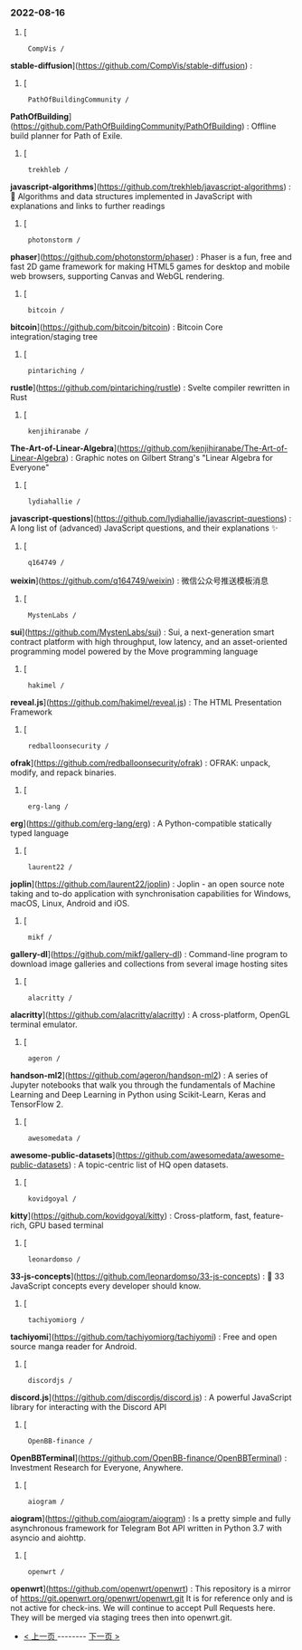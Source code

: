 ### 2022-08-16 
1. [
    

        CompVis /
**stable-diffusion**](https://github.com/CompVis/stable-diffusion) : 
1. [
    

        PathOfBuildingCommunity /
**PathOfBuilding**](https://github.com/PathOfBuildingCommunity/PathOfBuilding) : Offline build planner for Path of Exile.
1. [
    

        trekhleb /
**javascript-algorithms**](https://github.com/trekhleb/javascript-algorithms) : 📝 Algorithms and data structures implemented in JavaScript with explanations and links to further readings
1. [
    

        photonstorm /
**phaser**](https://github.com/photonstorm/phaser) : Phaser is a fun, free and fast 2D game framework for making HTML5 games for desktop and mobile web browsers, supporting Canvas and WebGL rendering.
1. [
    

        bitcoin /
**bitcoin**](https://github.com/bitcoin/bitcoin) : Bitcoin Core integration/staging tree
1. [
    

        pintariching /
**rustle**](https://github.com/pintariching/rustle) : Svelte compiler rewritten in Rust
1. [
    

        kenjihiranabe /
**The-Art-of-Linear-Algebra**](https://github.com/kenjihiranabe/The-Art-of-Linear-Algebra) : Graphic notes on Gilbert Strang's "Linear Algebra for Everyone"
1. [
    

        lydiahallie /
**javascript-questions**](https://github.com/lydiahallie/javascript-questions) : A long list of (advanced) JavaScript questions, and their explanations ✨
1. [
    

        q164749 /
**weixin**](https://github.com/q164749/weixin) : 微信公众号推送模板消息
1. [
    

        MystenLabs /
**sui**](https://github.com/MystenLabs/sui) : Sui, a next-generation smart contract platform with high throughput, low latency, and an asset-oriented programming model powered by the Move programming language
1. [
    

        hakimel /
**reveal.js**](https://github.com/hakimel/reveal.js) : The HTML Presentation Framework
1. [
    

        redballoonsecurity /
**ofrak**](https://github.com/redballoonsecurity/ofrak) : OFRAK: unpack, modify, and repack binaries.
1. [
    

        erg-lang /
**erg**](https://github.com/erg-lang/erg) : A Python-compatible statically typed language
1. [
    

        laurent22 /
**joplin**](https://github.com/laurent22/joplin) : Joplin - an open source note taking and to-do application with synchronisation capabilities for Windows, macOS, Linux, Android and iOS.
1. [
    

        mikf /
**gallery-dl**](https://github.com/mikf/gallery-dl) : Command-line program to download image galleries and collections from several image hosting sites
1. [
    

        alacritty /
**alacritty**](https://github.com/alacritty/alacritty) : A cross-platform, OpenGL terminal emulator.
1. [
    

        ageron /
**handson-ml2**](https://github.com/ageron/handson-ml2) : A series of Jupyter notebooks that walk you through the fundamentals of Machine Learning and Deep Learning in Python using Scikit-Learn, Keras and TensorFlow 2.
1. [
    

        awesomedata /
**awesome-public-datasets**](https://github.com/awesomedata/awesome-public-datasets) : A topic-centric list of HQ open datasets.
1. [
    

        kovidgoyal /
**kitty**](https://github.com/kovidgoyal/kitty) : Cross-platform, fast, feature-rich, GPU based terminal
1. [
    

        leonardomso /
**33-js-concepts**](https://github.com/leonardomso/33-js-concepts) : 📜 33 JavaScript concepts every developer should know.
1. [
    

        tachiyomiorg /
**tachiyomi**](https://github.com/tachiyomiorg/tachiyomi) : Free and open source manga reader for Android.
1. [
    

        discordjs /
**discord.js**](https://github.com/discordjs/discord.js) : A powerful JavaScript library for interacting with the Discord API
1. [
    

        OpenBB-finance /
**OpenBBTerminal**](https://github.com/OpenBB-finance/OpenBBTerminal) : Investment Research for Everyone, Anywhere.
1. [
    

        aiogram /
**aiogram**](https://github.com/aiogram/aiogram) : Is a pretty simple and fully asynchronous framework for Telegram Bot API written in Python 3.7 with asyncio and aiohttp.
1. [
    

        openwrt /
**openwrt**](https://github.com/openwrt/openwrt) : This repository is a mirror of https://git.openwrt.org/openwrt/openwrt.git It is for reference only and is not active for check-ins. We will continue to accept Pull Requests here. They will be merged via staging trees then into openwrt.git. 

- [ < 上一页 ](https://github.com/able8/github-trending-daily-record/blob/master/2022-08-15.md) -------- [ 下一页 > ](https://github.com/able8/github-trending-daily-record/blob/master/2022-08-17.md)